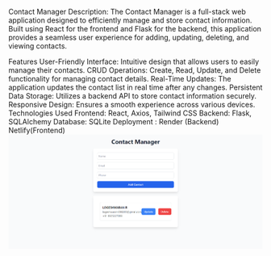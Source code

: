 Contact Manager
Description:
The Contact Manager is a full-stack web application designed to efficiently manage and store contact information. Built using React for the frontend and Flask for the backend, this application provides a seamless user experience for adding, updating, deleting, and viewing contacts.

Features
User-Friendly Interface: Intuitive design that allows users to easily manage their contacts.
CRUD Operations: Create, Read, Update, and Delete functionality for managing contact details.
Real-Time Updates: The application updates the contact list in real time after any changes.
Persistent Data Storage: Utilizes a backend API to store contact information securely.
Responsive Design: Ensures a smooth experience across various devices.
Technologies Used
Frontend: React, Axios, Tailwind CSS
Backend: Flask, SQLAlchemy
Database: SQLite 
Deployment : Render (Backend) Netlify(Frontend)
![App Screenshot](Screenshot%202024-10-06%20135200.png)

